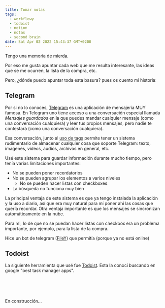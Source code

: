 ```yaml
---
title: Tomar notas
tags:
  - workflowy
  - todoist
  - notion
  - notas
  - second brain
date: Sat Apr 02 2022 15:43:37 GMT+0200
---
```

Tengo una memoria de mierda.

Por eso me gusta apuntar cada web que me resulta interesante, las ideas que se me ocurren, la lista de la compra, etc.

Pero, ¿dónde puedo apuntar toda esta basura? pues os cuento mi historia:

## Telegram

Por si no lo conoces, [Telegram](https://telegram.org/) es una aplicación de mensajería MUY famosa. En Telegram uno tiene acceso a una conversación especial llamada *Mensajes guardados* en la que puedes mandar cualquier mensaje (como una conversación cualquiera) y leer tus propios mensajes, pero nadie te contestará (como una conversación cualquiera).

Esa conversación, junto al [uso de tags](https://telegram.org/blog/replies-mentions-hashtags#hashtags) permite tener un sistema rudimentario de almacenar cualquier cosa que soporte Telegram: texto, imagenes, videos, audios, archivos en general, etc.

Usé este sistema para guardar información durante mucho tiempo, pero tenía varias limitaciones importantes:
 - No se pueden poner recordatorios
 - No se pueden agrupar los elementos a varios niveles
    - No se pueden hacer listas con checkboxes
 - La búsqueda no funciona muy bien

La principal ventaja de este sistema es que ya tengo instalada la aplicación y la uso a diario, así que era muy natural para mí poner ahí las cosas que quería recordar. Otra ventaja importante es que los mensajes se sincronizan automáticamente en la nube.

Para mi, lo de que no se puedan hacer listas con checkbox era un problema importante, por ejemplo, para la lista de la compra.

Hice un bot de telegram ([FileY](https://github.com/victor141516/FileY)) que permitía (porque ya no está online)

## Todoist

La siguiente herramienta que usé fue [Todoist](https://todoist.com/). Esta la conocí buscando en google "best task manager apps". 







\
\
\
\
En construcción...